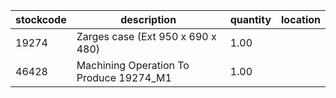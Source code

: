 |stockcode|description|quantity|location|
|---------|-----------|--------|--------|
|19274|Zarges case (Ext 950 x 690 x 480)|1.00||
|46428|Machining Operation To Produce 19274_M1|1.00||

